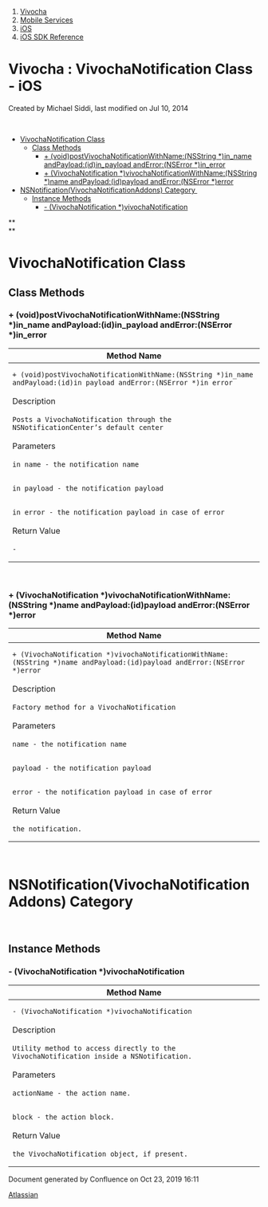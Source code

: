 1.  [Vivocha](index.html)
2.  [Mobile Services](Mobile-Services_1048602.html)
3.  [iOS](iOS_5079111.html)
4.  [iOS SDK Reference](iOS-SDK-Reference_1048693.html)

<span id="title-text"> Vivocha : VivochaNotification Class - iOS </span>
========================================================================

Created by <span class="author"> Michael Siddi</span>, last modified on
Jul 10, 2014

 

-   [VivochaNotification
    Class](#VivochaNotificationClass-iOS-VivochaNotificationClass)
    -   [Class Methods](#VivochaNotificationClass-iOS-ClassMethods)
        -   [+ (void)postVivochaNotificationWithName:(NSString
            \*)in\_name andPayload:(id)in\_payload andError:(NSError
            \*)in\_error](#VivochaNotificationClass-iOS-+(void)postVivochaNotificationWithName:(NSString*)in_nameandPayload:(id)in_payloadandError:(NSError*)in_error)
        -   [+ (VivochaNotification
            \*)vivochaNotificationWithName:(NSString \*)name
            andPayload:(id)payload andError:(NSError
            \*)error](#VivochaNotificationClass-iOS-+(VivochaNotification*)vivochaNotificationWithName:(NSString*)nameandPayload:(id)payloadandError:(NSError*)error)
-   [NSNotification(VivochaNotificationAddons)
    Category ](#VivochaNotificationClass-iOS-NSNotification(VivochaNotificationAddons)Category)
    -   [Instance
        Methods](#VivochaNotificationClass-iOS-InstanceMethods)
        -   [- (VivochaNotification
            \*)vivochaNotification](#VivochaNotificationClass-iOS--(VivochaNotification*)vivochaNotification)

  

**  
**

VivochaNotification Class
=========================

**Class Methods**
-----------------

### + (void)postVivochaNotificationWithName:(NSString \*)in\_name andPayload:(id)in\_payload andError:(NSError \*)in\_error

<table>
<colgroup>
<col style="width: 100%" />
</colgroup>
<thead>
<tr class="header">
<th>Method Name</th>
</tr>
</thead>
<tbody>
<tr class="odd">
<td><pre class="p4"><code>+ (void)postVivochaNotificationWithName:(NSString *)in_name andPayload:(id)in_payload andError:(NSError *)in_error</code></pre></td>
</tr>
<tr class="even">
<td>Description</td>
</tr>
<tr class="odd">
<td><pre class="p2"><code>Posts a VivochaNotification through the NSNotificationCenter’s default center</code></pre></td>
</tr>
<tr class="even">
<td>Parameters</td>
</tr>
<tr class="odd">
<td><pre><code>in_name - the notification name</code></pre></td>
</tr>
<tr class="even">
<td><pre><code>in_payload - the notification payload</code></pre></td>
</tr>
<tr class="odd">
<td><pre><code>in_error - the notification payload in case of error</code></pre></td>
</tr>
<tr class="even">
<td>Return Value</td>
</tr>
<tr class="odd">
<td><pre><code>-</code></pre></td>
</tr>
</tbody>
</table>

 

### + (VivochaNotification \*)vivochaNotificationWithName:(NSString \*)name andPayload:(id)payload andError:(NSError \*)error

<table>
<colgroup>
<col style="width: 100%" />
</colgroup>
<thead>
<tr class="header">
<th>Method Name</th>
</tr>
</thead>
<tbody>
<tr class="odd">
<td><pre class="p2"><code>+ (VivochaNotification *)vivochaNotificationWithName:(NSString *)name andPayload:(id)payload andError:(NSError *)error</code></pre></td>
</tr>
<tr class="even">
<td>Description</td>
</tr>
<tr class="odd">
<td><pre class="p2"><code>Factory method for a VivochaNotification</code></pre></td>
</tr>
<tr class="even">
<td>Parameters</td>
</tr>
<tr class="odd">
<td><pre><code>name - the notification name</code></pre></td>
</tr>
<tr class="even">
<td><pre><code>payload - the notification payload</code></pre></td>
</tr>
<tr class="odd">
<td><pre><code>error - the notification payload in case of error</code></pre></td>
</tr>
<tr class="even">
<td>Return Value</td>
</tr>
<tr class="odd">
<td><pre><code>the notification.</code></pre></td>
</tr>
</tbody>
</table>

``` p2
 
```

NSNotification(VivochaNotificationAddons) Category 
===================================================

 

****Instance Methods****
------------------------

### - (VivochaNotification \*)vivochaNotification

<table>
<colgroup>
<col style="width: 100%" />
</colgroup>
<thead>
<tr class="header">
<th>Method Name</th>
</tr>
</thead>
<tbody>
<tr class="odd">
<td><div class="sourceCode" id="cb1"><pre class="sourceCode p6"><code class="sourceCode perl"><span id="cb1-1"><a href="#cb1-1"></a>- (VivochaNotification <span class="kw">*</span>)vivochaNotification</span></code></pre></div></td>
</tr>
<tr class="even">
<td>Description</td>
</tr>
<tr class="odd">
<td><pre class="p2"><code>Utility method to access directly to the VivochaNotification inside a NSNotification.</code></pre></td>
</tr>
<tr class="even">
<td>Parameters</td>
</tr>
<tr class="odd">
<td><pre><code>actionName - the action name.</code></pre></td>
</tr>
<tr class="even">
<td><pre><code>block - the action block.</code></pre></td>
</tr>
<tr class="odd">
<td>Return Value</td>
</tr>
<tr class="even">
<td><pre><code>the VivochaNotification object, if present.</code></pre></td>
</tr>
</tbody>
</table>

Document generated by Confluence on Oct 23, 2019 16:11

[Atlassian](http://www.atlassian.com/)
